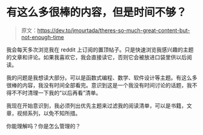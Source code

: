 # 有这么多很棒的内容，但是时间不够？

> 原文：<https://dev.to/jmourtada/theres-so-much-great-content-but-not-enough-time>

我会每天多次浏览我在 reddit 上订阅的置顶帖子。只是快速浏览我感兴趣的主题的文章和评论。如果我喜欢它，我会直接读它，否则它会被放进口袋里供以后阅读。

我的问题是我想读大部分。可以是函数式编程、数学、软件设计等主题。有这么多很棒的内容，我没有时间全部看完。意识到这是一个我没有时间讨论的话题，我不得不不时清理一下我的“以后再看”清单。

我现在开始意识到，我必须列出优先主题来过滤我的阅读清单，可以是书籍，文章，视频系列，以免不知所措。

你能理解吗？你是怎么管理的？